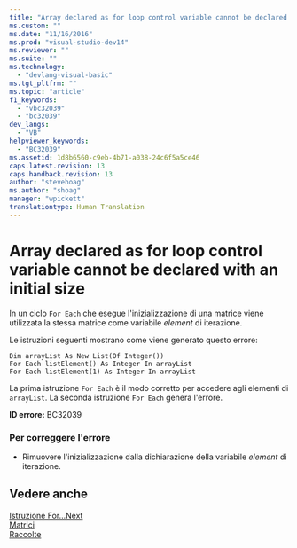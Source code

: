 ```yaml
---
title: "Array declared as for loop control variable cannot be declared with an initial size | Microsoft Docs"
ms.custom: ""
ms.date: "11/16/2016"
ms.prod: "visual-studio-dev14"
ms.reviewer: ""
ms.suite: ""
ms.technology: 
  - "devlang-visual-basic"
ms.tgt_pltfrm: ""
ms.topic: "article"
f1_keywords: 
  - "vbc32039"
  - "bc32039"
dev_langs: 
  - "VB"
helpviewer_keywords: 
  - "BC32039"
ms.assetid: 1d8b6560-c9eb-4b71-a038-24c6f5a5ce46
caps.latest.revision: 13
caps.handback.revision: 13
author: "stevehoag"
ms.author: "shoag"
manager: "wpickett"
translationtype: Human Translation
---
```

# Array declared as for loop control variable cannot be declared with an initial size
In un ciclo `For Each` che esegue l'inizializzazione di una matrice viene utilizzata la stessa matrice come variabile *element* di iterazione.  
  
 Le istruzioni seguenti mostrano come viene generato questo errore:  
  
```  
Dim arrayList As New List(Of Integer())  
For Each listElement() As Integer In arrayList  
For Each listElement(1) As Integer In arrayList  
```  
  
 La prima istruzione `For Each` è il modo corretto per accedere agli elementi di `arrayList`.  La seconda istruzione `For Each` genera l'errore.  
  
 **ID errore:** BC32039  
  
### Per correggere l'errore  
  
-   Rimuovere l'inizializzazione dalla dichiarazione della variabile *element* di iterazione.  
  
## Vedere anche  
 [Istruzione For...Next](../../../visual-basic/language-reference/statements/for-next-statement.md)   
 [Matrici](../../../visual-basic/programming-guide/language-features/arrays/index.md)   
 [Raccolte](../Topic/Collections%20\(C%23%20and%20Visual%20Basic\).md)